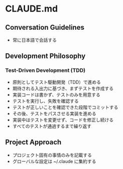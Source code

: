 # CLAUDE.md

## Conversation Guidelines
- 常に日本語で会話する

## Development Philosophy
### Test-Driven Development (TDD)
- 原則としてテスト駆動開発（TDD）で進める
- 期待される入出力に基づき、まずテストを作成する
- 実装コードは書かず、テストのみを用意する
- テストを実行し、失敗を確認する
- テストが正しいことを確認できた段階でコミットする
- その後、テストをパスさせる実装を進める
- 実装中はテストを変更せず、コードを修正し続ける
- すべてのテストが通過するまで繰り返す

## Project Approach
- プロジェクト固有の事情のみを記載する
- グローバルな設定は ~/.claude に集約する